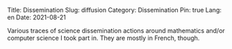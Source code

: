 Title: Dissemination
Slug: diffusion
Category: Dissemination
Pin: true
Lang: en
Date: 2021-08-21

Various traces of science dissemination actions around mathematics and/or computer science I took part in. They are mostly in French, though.